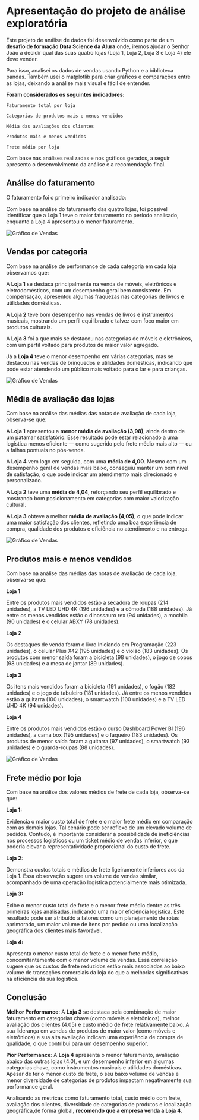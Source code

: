 # **Apresentação do projeto de análise exploratória**


Este projeto de análise de dados foi desenvolvido como parte de um **desafio de formação Data Science da Alura** onde, iremos ajudar o Senhor João a decidir qual das suas quatro lojas (Loja 1, Loja 2, Loja 3 e Loja 4) ele deve vender. 

Para isso, analisei os dados de vendas usando Python e a biblioteca pandas. Também usei o matplotlib para criar gráficos e comparações entre as lojas, deixando a análise mais visual e fácil de entender.

**Foram considerados os seguintes indicadores:**

```
Faturamento total por loja

Categorias de produtos mais e menos vendidos

Média das avaliações dos clientes

Produtos mais e menos vendidos

Frete médio por loja

```

Com base nas análises realizadas e nos gráficos gerados, a seguir apresento o desenvolvimento da análise e a recomendação final.

## Análise do faturamento

O faturamento foi o primeiro indicador analisado:

Com base na análise do faturamento das quatro lojas, foi possível identificar que a Loja 1 teve o maior faturamento no período analisado, enquanto a Loja 4 apresentou o menor faturamento.

![Gráfico de Vendas](imagens/Faturamento.png)

## Vendas por categoria

Com base na análise de performance de cada categoria em cada loja observamos que:

A **Loja 1** se destaca principalmente na venda de móveis, eletrônicos e eletrodomésticos, com um desempenho geral bem consistente. Em compensação, apresentou algumas fraquezas nas categorias de livros e utilidades domésticas.

A **Loja 2** teve bom desempenho nas vendas de livros e instrumentos musicais, mostrando um perfil equilibrado e talvez com foco maior em produtos culturais.

A **Loja 3** foi a que mais se destacou nas categorias de móveis e eletrônicos, com um perfil voltado para produtos de maior valor agregado.

Já a **Loja 4** teve o menor desempenho em várias categorias, mas se destacou nas vendas de brinquedos e utilidades domésticas, indicando que pode estar atendendo um público mais voltado para o lar e para crianças.

![Gráfico de Vendas](imagens/Categorias.png)

## Média de avaliação das lojas

Com base na análise das médias das notas de avaliação de cada loja, observa-se que: 

A **Loja 1** apresentou a **menor média de avaliação (3,98)**, ainda dentro de um patamar satisfatório. Esse resultado pode estar relacionado a uma logística menos eficiente — como sugerido pelo frete médio mais alto — ou a falhas pontuais no pós-venda.

A **Loja 4** vem logo em seguida, com uma **média de 4,00**. Mesmo com um desempenho geral de vendas mais baixo, conseguiu manter um bom nível de satisfação, o que pode indicar um atendimento mais direcionado e personalizado.

A **Loja 2** teve uma **média de 4,04**, reforçando seu perfil equilibrado e mostrando bom posicionamento em categorias com maior valorização cultural.

A **Loja 3** obteve a melhor **média de avaliação (4,05)**, o que pode indicar uma maior satisfação dos clientes, refletindo uma boa experiência de compra, qualidade dos produtos e eficiência no atendimento e na entrega.

![Gráfico de Vendas](imagens/Avaliacao.png)


## Produtos mais e menos vendidos

Com base na análise das médias das notas de avaliação de cada loja, observa-se que:

**Loja 1**

Entre os produtos mais vendidos estão a secadora de roupas (214 unidades), a TV LED UHD 4K (196 unidades) e a cômoda (188 unidades). Já entre os menos vendidos estão o dinossauro rex (94 unidades), a mochila (90 unidades) e o celular ABXY (78 unidades).


**Loja 2**

Os destaques de venda foram o livro Iniciando em Programação (223 unidades), o celular Plus X42 (195 unidades) e o violão (183 unidades). Os produtos com menor saída foram a bicicleta (98 unidades), o jogo de copos (98 unidades) e a mesa de jantar (89 unidades).


**Loja 3**

Os itens mais vendidos foram a bicicleta (191 unidades), o fogão (182 unidades) e o jogo de tabuleiro (181 unidades). Já entre os menos vendidos estão a guitarra (100 unidades), o smartwatch (100 unidades) e a TV LED UHD 4K (94 unidades).


**Loja 4**

Entre os produtos mais vendidos estão o curso Dashboard Power BI (196 unidades), a cama box (195 unidades) e o faqueiro (183 unidades). Os produtos de menor saída foram a guitarra (97 unidades), o smartwatch (93 unidades) e o guarda-roupas (88 unidades).

![Gráfico de Vendas](imagens/Top_flop_categorias.png)

## Frete médio por loja

Com base na análise dos valores médios de frete de cada loja, observa-se que:

**Loja 1:**

Evidencia o maior custo total de frete e o maior frete médio em comparação com as demais lojas. Tal cenário pode ser reflexo de um elevado volume de pedidos. Contudo, é importante considerar a possibilidade de ineficiências nos processos logísticos ou um ticket médio de vendas inferior, o que poderia elevar a representatividade proporcional do custo de frete.

**Loja 2:**

Demonstra custos totais e médios de frete ligeiramente inferiores aos da Loja 1. Essa observação sugere um volume de vendas similar, acompanhado de uma operação logística potencialmente mais otimizada.

**Loja 3:**

Exibe o menor custo total de frete e o menor frete médio dentre as três primeiras lojas analisadas, indicando uma maior eficiência logística. Este resultado pode ser atribuído a fatores como um planejamento de rotas aprimorado, um maior volume de itens por pedido ou uma localização geográfica dos clientes mais favorável.

**Loja 4:**

Apresenta o menor custo total de frete e o menor frete médio, concomitantemente com o menor volume de vendas. Essa correlação sugere que os custos de frete reduzidos estão mais associados ao baixo volume de transações comerciais da loja do que a melhorias significativas na eficiência da sua logística.

## Conclusão

**Melhor Performance**: A **Loja 3** se destaca pela combinação de maior faturamento em categorias chave (como móveis e eletrônicos), melhor avaliação dos clientes (4.05) e custo médio de frete relativamente baixo. A sua liderança em vendas de produtos de maior valor (como móveis e eletrônicos) e sua alta avaliação indicam uma experiência de compra de qualidade, o que contribui para um desempenho superior.

**Pior Performance**: A **Loja 4** apresenta o menor faturamento, avaliação abaixo das outras lojas (4.0), e um desempenho inferior em algumas categorias chave, como instrumentos musicais e utilidades domésticas. Apesar de ter o menor custo de frete, o seu baixo volume de vendas e menor diversidade de categorias de produtos impactam negativamente sua performance geral.

Analisando as metricas como faturamento total, custo médio com frete, avaliação dos clientes, diversidade de categorias de produtos e localização geográfica,de forma global,  **recomendo que a empresa venda a Loja 4**.
